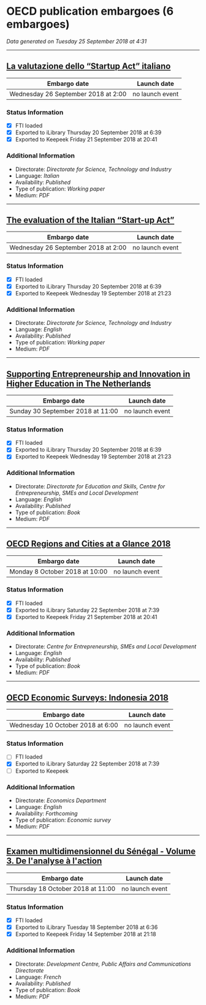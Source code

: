 # OECD publication embargoes (6 embargoes)

*Data generated on Tuesday 25 September 2018 at 4:31*

------

## [La valutazione dello “Startup Act” italiano](https://doi.org/10.1787/be8b4d7a-it)

Embargo date | Launch date
-------------|------------
Wednesday 26 September 2018 at 2:00 | no launch event

### Status Information
- [x] FTI loaded 
- [x] Exported to iLibrary Thursday 20 September 2018 at 6:39
- [x] Exported to Keepeek Friday 21 September 2018 at 20:41

### Additional Information

* Directorate: *Directorate for Science, Technology and Industry*
* Language: *Italian*
* Availability: *Published*
* Type of publication: *Working paper*
* Medium: *PDF*

------

## [The evaluation of the Italian “Start-up Act”](https://doi.org/10.1787/02ab0eb7-en)

Embargo date | Launch date
-------------|------------
Wednesday 26 September 2018 at 2:00 | no launch event

### Status Information
- [x] FTI loaded 
- [x] Exported to iLibrary Thursday 20 September 2018 at 6:39
- [x] Exported to Keepeek Wednesday 19 September 2018 at 21:23

### Additional Information

* Directorate: *Directorate for Science, Technology and Industry*
* Language: *English*
* Availability: *Published*
* Type of publication: *Working paper*
* Medium: *PDF*

------

## [Supporting Entrepreneurship and Innovation in Higher Education in The Netherlands](https://doi.org/10.1787/9789264292048-en)

Embargo date | Launch date
-------------|------------
Sunday 30 September 2018 at 11:00 | no launch event

### Status Information
- [x] FTI loaded 
- [x] Exported to iLibrary Thursday 20 September 2018 at 6:39
- [x] Exported to Keepeek Wednesday 19 September 2018 at 21:23

### Additional Information

* Directorate: *Directorate for Education and Skills, Centre for Entrepreneurship, SMEs and Local Development*
* Language: *English*
* Availability: *Published*
* Type of publication: *Book*
* Medium: *PDF*

------

## [OECD Regions and Cities at a Glance 2018](https://doi.org/10.1787/reg_cit_glance-2018-en)

Embargo date | Launch date
-------------|------------
Monday 8 October 2018 at 10:00 | no launch event

### Status Information
- [x] FTI loaded 
- [x] Exported to iLibrary Saturday 22 September 2018 at 7:39
- [x] Exported to Keepeek Friday 21 September 2018 at 20:41

### Additional Information

* Directorate: *Centre for Entrepreneurship, SMEs and Local Development*
* Language: *English*
* Availability: *Published*
* Type of publication: *Book*
* Medium: *PDF*

------

## [OECD Economic Surveys: Indonesia 2018](https://doi.org/10.1787/eco_surveys-idn-2018-en)

Embargo date | Launch date
-------------|------------
Wednesday 10 October 2018 at 6:00 | no launch event

### Status Information
- [ ] FTI loaded
- [x] Exported to iLibrary Saturday 22 September 2018 at 7:39
- [ ] Exported to Keepeek

### Additional Information

* Directorate: *Economics Department*
* Language: *English*
* Availability: *Forthcoming*
* Type of publication: *Economic survey*
* Medium: *PDF*

------

## [Examen multidimensionnel du Sénégal - Volume 3. De l'analyse à l'action](https://doi.org/10.1787/9789264300347-fr)

Embargo date | Launch date
-------------|------------
Thursday 18 October 2018 at 11:00 | no launch event

### Status Information
- [x] FTI loaded 
- [x] Exported to iLibrary Tuesday 18 September 2018 at 6:36
- [x] Exported to Keepeek Friday 14 September 2018 at 21:18

### Additional Information

* Directorate: *Development Centre, Public Affairs and Communications Directorate*
* Language: *French*
* Availability: *Published*
* Type of publication: *Book*
* Medium: *PDF*